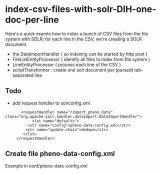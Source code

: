 # index-csv-files-with-solr-DIH-one-doc-per-line

Here's a quick examle how to index a bunch of CSV files from the file system
with SOLR; for each line in the CSV, we're creating a SOLR document.

- the DataImportHandler ( so indexing can be started by http post )
- FileListEntityProcessor ( identify all files to index from file system )
- LineEntityProcessor ( process each line of the CSV )
- scriptTransformer : create one solr document per (parsed) tab-separated line

## Todo
- add request handler to solrconfig.xml

```
       <requestHandler name="/import_pheno_data" class="org.apache.solr.handler.dataimport.DataImportHandler">
            <lst name="defaults">
          <str name="config">pheno-data-config.xml</str>
         <str name="update.chain">dedupe</str>
        </lst>
     </requestHandler>
```

## Create file pheno-data-config.xml
Example in conf/pheno-data-config.xml
